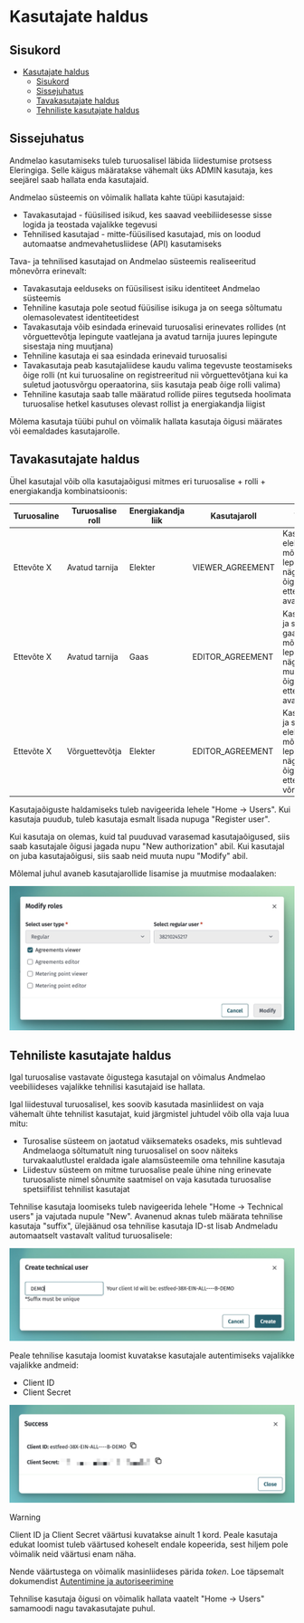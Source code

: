 # Kasutajate haldus

## Sisukord

- [Kasutajate haldus](#kasutajate-haldus)
  - [Sisukord](#sisukord)
  - [Sissejuhatus](#sissejuhatus)
  - [Tavakasutajate haldus](#tavakasutajate-haldus)
  - [Tehniliste kasutajate haldus](#tehniliste-kasutajate-haldus)

## Sissejuhatus

Andmelao kasutamiseks tuleb turuosalisel läbida liidestumise protsess Eleringiga. Selle käigus määratakse vähemalt üks ADMIN kasutaja, kes seejärel saab hallata enda kasutajaid.

Andmelao süsteemis on võimalik hallata kahte tüüpi kasutajaid:

- Tavakasutajad - füüsilised isikud, kes saavad veebiliidesesse sisse logida ja teostada vajalikke tegevusi
- Tehnilised kasutajad - mitte-füüsilised kasutajad, mis on loodud automaatse andmevahetusliidese (API) kasutamiseks

Tava- ja tehnilised kasutajad on Andmelao süsteemis realiseeritud mõnevõrra erinevalt:

- Tavakasutaja eelduseks on füüsilisest isiku identiteet Andmelao süsteemis
- Tehniline kasutaja pole seotud füüsilise isikuga ja on seega sõltumatu olemasolevatest identiteetidest
- Tavakasutaja võib esindada erinevaid turuosalisi erinevates rollides (nt võrguettevõtja lepingute vaatlejana ja avatud tarnija juures lepingute sisestaja ning muutjana)
- Tehniline kasutaja ei saa esindada erinevaid turuosalisi
- Tavakasutaja peab kasutajaliidese kaudu valima tegevuste teostamiseks õige rolli (nt kui turuosaline on registreeritud nii võrguettevõtjana kui ka suletud jaotusvõrgu operaatorina, siis kasutaja peab õige rolli valima)
- Tehniline kasutaja saab talle määratud rollide piires tegutseda hoolimata turuosalise hetkel kasutuses olevast rollist ja energiakandja liigist

Mõlema kasutaja tüübi puhul on võimalik hallata kasutaja õigusi määrates või eemaldades kasutajarolle.

## Tavakasutajate haldus

Ühel kasutajal võib olla kasutajaõigusi mitmes eri turuosalise + rolli + energiakandja kombinatsioonis:

| Turuosaline | Turuosalise roll | Energiakandja liik | Kasutajaroll     | Tulemus                                                                                                                        |
|-------------|------------------|--------------------|------------------|--------------------------------------------------------------------------------------------------------------------------------|
| Ettevõte X  | Avatud tarnija   | Elekter            | VIEWER_AGREEMENT | Kasutaja näeb elektri mõõtepunktide lepinguid, mille nägemise õigus on ettevõtel X kui avatud tarnijal                         |
| Ettevõte X  | Avatud tarnija   | Gaas               | EDITOR_AGREEMENT | Kasutaja näeb ja saab muuta gaasi mõõtepunktide lepinguid, mille nägemise ja muutmise õigus on ettevõtel X kui avatud tarnijal |
| Ettevõte X  | Võrguettevõtja   | Elekter            | EDITOR_AGREEMENT | Kasutaja näeb ja saab muuta elektri mõõtepunktide lepinguid, mille nägemise õigus on ettevõtel X kui võrguettevõtjal           |

Kasutajaõiguste haldamiseks tuleb navigeerida lehele "Home -> Users". Kui kasutaja puudub, tuleb kasutaja esmalt lisada nupuga "Register user".

Kui kasutaja on olemas, kuid tal puuduvad varasemad kasutajaõigused, siis saab kasutajale õigusi jagada nupu "New authorization" abil. Kui kasutajal on juba kasutajaõigusi, siis saab neid muuta nupu "Modify" abil.

Mõlemal juhul avaneb kasutajarollide lisamise ja muutmise modaalaken:

![modify-roles](../images/opp-ui/modify-roles.jpg)

## Tehniliste kasutajate haldus

Igal turuosalise vastavate õigustega kasutajal on võimalus Andmelao veebiliideses vajalikke tehnilisi kasutajaid ise hallata.

Igal liidestuval turuosalisel, kes soovib kasutada masinliidest on vaja vähemalt ühte tehnilist kasutajat, kuid järgmistel juhtudel võib olla vaja luua mitu:

- Turosalise süsteem on jaotatud väiksemateks osadeks, mis suhtlevad Andmelaoga sõltumatult ning turuosalisel on soov näiteks turvakaalutlustel eraldada igale alamsüsteemile oma tehniline kasutaja
- Liidestuv süsteem on mitme turuosalise peale ühine ning erinevate turuosaliste nimel sõnumite saatmisel on vaja kasutada turuosalise spetsiifilist tehnilist kasutajat

Tehnilise kasutaja loomiseks tuleb navigeerida lehele "Home -> Technical users" ja vajutada nupule "New". Avanenud aknas tuleb määrata tehnilise kasutaja "suffix", ülejäänud osa tehnilise kasutaja ID-st lisab Andmeladu automaatselt vastavalt valitud turuosalisele:

![create-technical-user](../images/opp-ui/create-technical-user.jpg)

Peale tehnilise kasutaja loomist kuvatakse kasutajale autentimiseks vajalikke vajalikke andmeid:

- Client ID
- Client Secret

![technical-user-created](../images/opp-ui/technical-user-created.png)

> [!WARNING] 
> Client ID ja Client Secret väärtusi kuvatakse ainult 1 kord. Peale kasutaja edukat loomist tuleb väärtused koheselt endale kopeerida, sest hiljem pole võimalik neid väärtusi enam näha.

Nende väärtustega on võimalik masinliideses pärida *token*. Loe täpsemalt dokumendist [Autentimine ja autoriseerimine](03-autentimine-ja-autoriseerimine.md)

Tehnilise kasutaja õigusi on võimalik hallata vaatelt "Home -> Users" samamoodi nagu tavakasutajate puhul.
